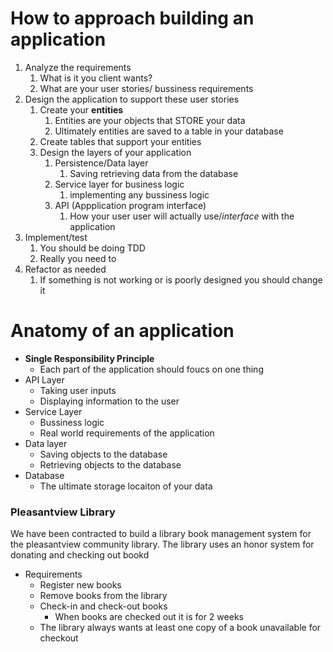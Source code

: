 # How to approach building an application
1. Analyze the requirements
   1. What is it you client wants?
   2. What are your user stories/ bussiness requirements
2. Design the application to support these user stories
   1. Create your **entities**
      1. Entities are your objects that STORE your data
      2. Ultimately entities are saved to a table in your database
   2. Create tables that support your entities
   3. Design the layers of your application
      1. Persistence/Data layer
         1. Saving retrieving data from the database
      2. Service layer for business logic
         1. implementing any bussiness logic
      3. API (Appplication program interface)
         1. How your user user will actually use/*interface* with the application
3. Implement/test
   1. You should be doing TDD
   2. Really you need to
4. Refactor as needed
   1. If something is not working or is poorly designed you should change it

# Anatomy of an application
- **Single Responsibility Principle**
  - Each part of the application should foucs on one thing
- API Layer
  - Taking user inputs
  - Displaying information to the user
- Service Layer
  - Bussiness logic
  - Real world requirements of the application
- Data layer
  - Saving objects to the database
  - Retrieving objects to the database
- Database
  - The ultimate storage locaiton of your data

### Pleasantview Library
We have been contracted to build a library book management system for the pleasantview community library.
The library uses an honor system for donating and checking out bookd
- Requirements
  - Register new books
  - Remove books from the library
  - Check-in and check-out books
    - When books are checked out it is for 2 weeks
  - The library always wants at least one copy of a book unavailable for checkout